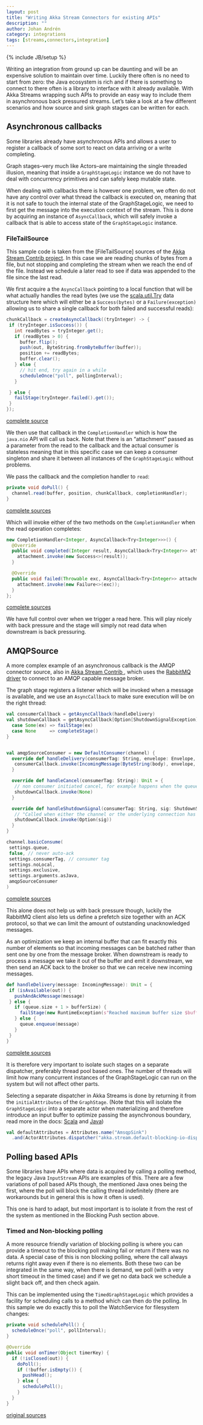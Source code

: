 ```yaml
---
layout: post
title: "Writing Akka Stream Connectors for existing APIs"
description: ""
author: Johan Andrén
category: integrations
tags: [streams,connectors,integration]
---
```

{% include JB/setup %}

Writing an integration from ground up can be daunting and will be an expensive solution to maintain over time. Luckily there often is no need to start from zero: the Java ecosystem is rich and if there is something to connect to there often is a library to interface with it already available. With Akka Streams wrapping such APIs to provide an easy way to include them in asynchronous back pressured streams. Let’s take a look at a few different scenarios and how source and sink graph stages can be written for each.

## Asynchronous callbacks
Some libraries already have asynchronous APIs and allows a user to register a callback of some sort to react on data arriving or a write completing.

Graph stages–very much like Actors–are maintaining the single threaded illusion, meaning that inside a `GraphStageLogic` instance we do not have to deal with concurrency primitives and can safely keep mutable state.

When dealing with callbacks there is however one problem, we often do not have any control over what thread the callback is executed on, meaning that it is not safe to touch the internal state of the GraphStageLogic, we need to first get the message into the execution context of the stream. This is done by acquiring an instance of `AsyncCallback`, which will safely invoke a callback that is able to access state of the `GraphStageLogic` instance.

### FileTailSource
This sample code is taken from the [FileTailSource] sources of the [Akka Stream Contrib project](https://github.com/akka/akka-stream-contrib). In this case we are reading chunks of bytes from a file, but not stopping and completing the stream when we reach the end of the file. Instead we schedule a later read to see if data was appended to the file since the last read.

We first acquire a the `AsyncCallback` pointing to a local function that will be what actually handles the read bytes (we use the [scala.util.Try](http://www.scala-lang.org/api/2.11.8/index.html#scala.util.Try) data structure here which will either be a `Success(bytes)` or a `Failure(exception)` allowing us to share a single callback for both failed and successful reads):

```Java
chunkCallback = createAsyncCallback((tryInteger) -> {
 if (tryInteger.isSuccess()) {
   int readBytes = tryInteger.get();
   if (readBytes > 0) {
     buffer.flip();
     push(out, ByteString.fromByteBuffer(buffer));
     position += readBytes;
     buffer.clear();
   } else {
     // hit end, try again in a while
     scheduleOnce("poll", pollingInterval);
   }

 } else {
   failStage(tryInteger.failed().get());
 }
});
```
[complete source](https://github.com/akka/akka-stream-contrib/blob/master/contrib/src/main/java/akka/stream/contrib/FileTailSource.java#L90)

We then use that callback in the `CompletionHandler` which is how the `java.nio` API will call us back. Note that there is an “attachment” passed as a parameter from the read to the callback and the actual consumer is stateless meaning that in this specific case we can keep a consumer singleton and share it between all instances of the `GraphStageLogic` without problems.

We pass the callback and the completion handler to `read`:
```Java
private void doPull() {
  channel.read(buffer, position, chunkCallback, completionHandler);
}
```
[complete sources](https://github.com/akka/akka-stream-contrib/blob/master/contrib/src/main/java/akka/stream/contrib/FileTailSource.java#L116)

Which will invoke either of the two methods on the `CompletionHandler` when the read operation completes:
```Java
new CompletionHandler<Integer, AsyncCallback<Try<Integer>>>() {
  @Override
  public void completed(Integer result, AsyncCallback<Try<Integer>> attachment) {
    attachment.invoke(new Success<>(result));
  }

  @Override
  public void failed(Throwable exc, AsyncCallback<Try<Integer>> attachment) {
    attachment.invoke(new Failure<>(exc));
  }
};
```
[complete sources](https://github.com/akka/akka-stream-contrib/blob/master/contrib/src/main/java/akka/stream/contrib/FileTailSource.java#L41)

We have full control over when we trigger a read here. This will play nicely with back pressure and the stage will simply not read data when downstream is back pressuring.

## AMQPSource
A more complex example of an asynchronous callback is the AMQP connector source, also in [Akka Stream Contrib ](https://github.com/akka/akka-stream-contrib), which uses the [RabbitMQ driver](https://www.rabbitmq.com/java-client.html) to connect to an AMQP capable message broker.

The graph stage registers a listener which will be invoked when a message is available, and we use an `AsyncCallback` to make sure execution will be on the right thread:

```Scala
val consumerCallback = getAsyncCallback(handleDelivery)
val shutdownCallback = getAsyncCallback[Option[ShutdownSignalException]] {
  case Some(ex) => failStage(ex)
  case None     => completeStage()
}


val amqpSourceConsumer = new DefaultConsumer(channel) {
  override def handleDelivery(consumerTag: String, envelope: Envelope, properties: BasicProperties, body: Array[Byte]): Unit = {
   consumerCallback.invoke(IncomingMessage(ByteString(body), envelope, properties))
  }

  override def handleCancel(consumerTag: String): Unit = {
   // non consumer initiated cancel, for example happens when the queue has been deleted.
   shutdownCallback.invoke(None)
  }

  override def handleShutdownSignal(consumerTag: String, sig: ShutdownSignalException): Unit = {
   // "Called when either the channel or the underlying connection has been shut down."
   shutdownCallback.invoke(Option(sig))
  }
}

channel.basicConsume(
 settings.queue,
 false, // never auto-ack
 settings.consumerTag, // consumer tag
 settings.noLocal,
 settings.exclusive,
 settings.arguments.asJava,
 amqpSourceConsumer
)
```
[complete sources](https://github.com/akka/akka-stream-contrib/blob/master/amqp/src/main/scala/akka/stream/contrib/amqp/AmqpSource.scala#L66)

This alone does not help us with back pressure though, luckily the RabbitMQ client also lets us define a prefetch size together with an ACK protocol, so that we can limit the amount of outstanding unacknowledged messages.

As an optimization we keep an internal buffer that can fit exactly this number of elements so that incoming messages can be batched rather than sent one by one from the message broker. When downstream is ready to process a message we take it out of the buffer and emit it downstream, we then send an ACK back to the broker so that we can receive new incoming messages.

```Scala
def handleDelivery(message: IncomingMessage): Unit = {
 if (isAvailable(out)) {
   pushAndAckMessage(message)
 } else {
   if (queue.size + 1 > bufferSize) {
     failStage(new RuntimeException(s"Reached maximum buffer size $bufferSize"))
   } else {
     queue.enqueue(message)
   }
 }
}
```
[complete sources](https://github.com/akka/akka-stream-contrib/blob/master/amqp/src/main/scala/akka/stream/contrib/amqp/AmqpSource.scala#L112)

It is therefore very important to isolate such stages on a separate dispatcher, preferably thread pool based ones. The number of threads will limit how many concurrent instances of the GraphStageLogic can run on the system but will not affect other parts.

Selecting a separate dispatcher in Akka Streams is done by returning it from the `initialAttributes` of the `GraphStage`. (Note that this will isolate the `GraphStageLogic` into a separate actor when materializing and therefore introduce an input buffer to optimize passing the asynchronous boundary, read more
in the docs: [Scala](http://doc.akka.io/docs/akka/2.4/scala/stream/stream-rate.html#Buffers_for_asynchronous_stages) and [Java](http://doc.akka.io/docs/akka/2.4/java/stream/stream-rate.html#Buffers_for_asynchronous_stages))

```Scala
val defaultAttributes = Attributes.name("AmsqpSink")
  .and(ActorAttributes.dispatcher("akka.stream.default-blocking-io-dispatcher"))
```

## Polling based APIs
Some libraries have APIs where data is acquired by calling a polling method, the legacy Java `InputStream` APIs are examples of this. There are a few variations of poll based APIs though, the mentioned Java ones being the first, where the poll will block the calling thread indefinitely (there are workarounds but in general this is how it often is used).

This one is hard to adapt, but most important is to isolate it from the rest of the system as mentioned in the Blocking Push section above.

### Timed and Non-blocking polling
A more resource friendly variation of blocking polling is where you can provide a timeout to the blocking poll making fail or return if there was no data. A special case of this is non blocking polling, where the call always returns right away even if there is no elements. Both these two can be integrated in the same way, when there is demand, we poll (with a very short timeout in the timed case) and if we get no data back we schedule a slight back off, and then check again.

This can be implemented using the `TimedGraphStageLogic` which provides a facility for scheduling calls to a method which can then do the polling. In this sample we do exactly this to poll the WatchService for filesystem changes:

```Java
private void schedulePoll() {
  scheduleOnce("poll", pollInterval);
}

@Override
public void onTimer(Object timerKey) {
  if (!isClosed(out)) {
    doPoll();
    if (!buffer.isEmpty()) {
      pushHead();
    } else {
      schedulePoll();
    }
  }
}
```
[original sources](https://github.com/akka/akka-stream-contrib/blob/master/contrib/src/main/java/akka/stream/contrib/DirectoryChanges.java#L105)

